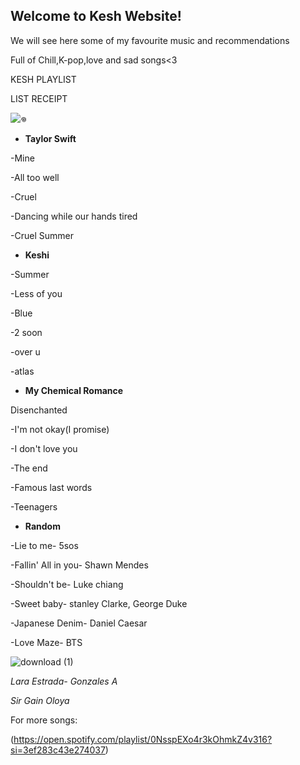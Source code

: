 ## Welcome to Kesh Website!

We will see here some of my favourite music and recommendations

Full of Chill,K-pop,love and sad songs<3

KESH PLAYLIST


LIST RECEIPT

![𖦹](https://user-images.githubusercontent.com/100207878/155870763-22976be0-c6d2-4482-b3ed-ffdba154a6dc.jpg)

- **Taylor Swift**

-Mine

-All too well

-Cruel

-Dancing while our hands tired

-Cruel Summer

- **Keshi**

-Summer

-Less of you

-Blue

-2 soon

-over u

-atlas

- **My Chemical Romance**

Disenchanted

-I'm not okay(I promise)

-I don't love you

-The end

-Famous last words

-Teenagers

- **Random**

-Lie to me- 5sos

-Fallin' All in you- Shawn Mendes

-Shouldn't be- Luke chiang

-Sweet baby- stanley Clarke, George Duke

-Japanese Denim- Daniel Caesar

-Love Maze- BTS


![download (1)](https://user-images.githubusercontent.com/100207878/155871538-390c1b26-0175-4960-8b18-818d33db57a9.png)

  _Lara Estrada- Gonzales A_
  
  _Sir Gain Oloya_

For more songs:

(https://open.spotify.com/playlist/0NsspEXo4r3kOhmkZ4v316?si=3ef283c43e274037) 
```


